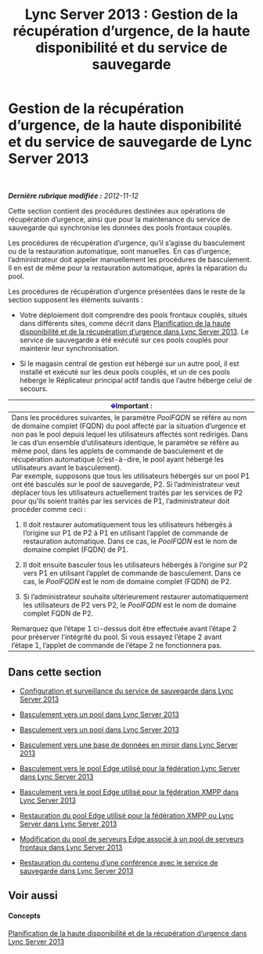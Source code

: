 ﻿---
title: 'Lync Server 2013 : Gestion de la récupération d’urgence, de la haute disponibilité et du service de sauvegarde'
TOCTitle: Gestion de la récupération d’urgence, de la haute disponibilité et du service de sauvegarde de Lync Server 2013
ms:assetid: f4cd36fb-ffd6-48fa-b761-e11b3bcff91a
ms:mtpsurl: https://technet.microsoft.com/fr-fr/library/JJ721939(v=OCS.15)
ms:contentKeyID: 49891614
ms.date: 05/20/2016
mtps_version: v=OCS.15
ms.translationtype: HT
---

# Gestion de la récupération d’urgence, de la haute disponibilité et du service de sauvegarde de Lync Server 2013

 

_**Dernière rubrique modifiée :** 2012-11-12_

Cette section contient des procédures destinées aux opérations de récupération d’urgence, ainsi que pour la maintenance du service de sauvegarde qui synchronise les données des pools frontaux couplés.

Les procédures de récupération d’urgence, qu’il s’agisse du basculement ou de la restauration automatique, sont manuelles. En cas d’urgence, l’administrateur doit appeler manuellement les procédures de basculement. Il en est de même pour la restauration automatique, après la réparation du pool.

Les procédures de récupération d’urgence présentées dans le reste de la section supposent les éléments suivants :

  - Votre déploiement doit comprendre des pools frontaux couplés, situés dans différents sites, comme décrit dans [Planification de la haute disponibilité et de la récupération d’urgence dans Lync Server 2013](lync-server-2013-planning-for-high-availability-and-disaster-recovery.md). Le service de sauvegarde a été exécuté sur ces pools couplés pour maintenir leur synchronisation.

  - Si le magasin central de gestion est hébergé sur un autre pool, il est installé et exécuté sur les deux pools couplés, et un de ces pools héberge le Réplicateur principal actif tandis que l’autre héberge celui de secours.

<table>
<colgroup>
<col style="width: 100%" />
</colgroup>
<thead>
<tr class="header">
<th><img src="images/Gg425917.important(OCS.15).gif" title="important" alt="important" />Important :</th>
</tr>
</thead>
<tbody>
<tr class="odd">
<td>Dans les procédures suivantes, le paramètre <em>PoolFQDN</em> se réfère au nom de domaine complet (FQDN) du pool affecté par la situation d’urgence et non pas le pool depuis lequel les utilisateurs affectés sont redirigés. Dans le cas d’un ensemble d’utilisateurs identique, le paramètre se réfère au même pool, dans les applets de commande de basculement et de récupération automatique (c’est-à-dire, le pool ayant hébergé les utilisateurs avant le basculement).<br />
Par exemple, supposons que tous les utilisateurs hébergés sur un pool P1 ont été basculés sur le pool de sauvegarde, P2. Si l’administrateur veut déplacer tous les utilisateurs actuellement traités par les services de P2 pour qu’ils soient traités par les services de P1, l’administrateur doit procéder comme ceci :
<ol>
<li><p>Il doit restaurer automatiquement tous les utilisateurs hébergés à l’origine sur P1 de P2 à P1 en utilisant l’applet de commande de restauration automatique. Dans ce cas, le <em>PoolFQDN</em> est le nom de domaine complet (FQDN) de P1.</p></li>
<li><p>Il doit ensuite basculer tous les utilisateurs hébergés à l’origine sur P2 vers P1 en utilisant l’applet de commande de basculement. Dans ce cas, le <em>PoolFQDN</em> est le nom de domaine complet (FQDN) de P2.</p></li>
<li><p>Si l’administrateur souhaite ultérieurement restaurer automatiquement les utilisateurs de P2 vers P2, le <em>PoolFQDN</em> est le nom de domaine complet FQDN de P2.</p></li>
</ol>
Remarquez que l’étape 1 ci-dessus doit être effectuée avant l’étape 2 pour préserver l’intégrité du pool. Si vous essayez l’étape 2 avant l’étape 1, l’applet de commande de l’étape 2 ne fonctionnera pas.</td>
</tr>
</tbody>
</table>


## Dans cette section

  - [Configuration et surveillance du service de sauvegarde dans Lync Server 2013](lync-server-2013-configuring-and-monitoring-the-backup-service.md)

  - [Basculement vers un pool dans Lync Server 2013](lync-server-2013-failing-over-a-pool.md)

  - [Basculement vers un pool dans Lync Server 2013](lync-server-2013-failing-back-a-pool.md)

  - [Basculement vers une base de données en miroir dans Lync Server 2013](lync-server-2013-failing-over-a-mirrored-database.md)

  - [Basculement vers le pool Edge utilisé pour la fédération Lync Server dans Lync Server 2013](lync-server-2013-failing-over-the-edge-pool-used-for-lync-server-federation.md)

  - [Basculement vers le pool Edge utilisé pour la fédération XMPP dans Lync Server 2013](lync-server-2013-failing-over-the-edge-pool-used-for-xmpp-federation.md)

  - [Restauration du pool Edge utilisé pour la fédération XMPP ou Lync Server dans Lync Server 2013](lync-server-2013-failing-back-the-edge-pool-used-for-lync-server-federation-or-xmpp-federation.md)

  - [Modification du pool de serveurs Edge associé à un pool de serveurs frontaux dans Lync Server 2013](lync-server-2013-changing-the-edge-pool-associated-with-a-front-end-pool.md)

  - [Restauration du contenu d’une conférence avec le service de sauvegarde dans Lync Server 2013](lync-server-2013-restoring-conference-contents-using-the-backup-service.md)

## Voir aussi

#### Concepts

[Planification de la haute disponibilité et de la récupération d’urgence dans Lync Server 2013](lync-server-2013-planning-for-high-availability-and-disaster-recovery.md)

